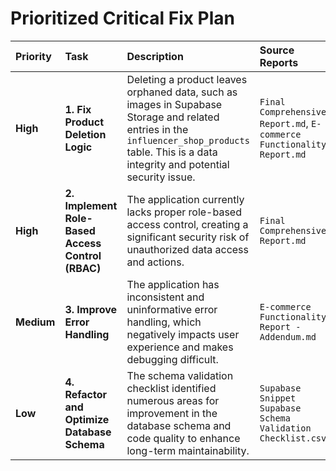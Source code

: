 # Prioritized Critical Fix Plan

| Priority | Task                                       | Description                                                                                                                                                           | Source Reports                                                              |
| :---     | :---                                       | :---                                                                                                                                                                  | :---                                                                        |
| **High** | **1. Fix Product Deletion Logic**          | Deleting a product leaves orphaned data, such as images in Supabase Storage and related entries in the `influencer_shop_products` table. This is a data integrity and potential security issue. | `Final Comprehensive Report.md`, `E-commerce Functionality Report.md`         |
| **High** | **2. Implement Role-Based Access Control (RBAC)** | The application currently lacks proper role-based access control, creating a significant security risk of unauthorized data access and actions.                               | `Final Comprehensive Report.md`                                             |
| **Medium** | **3. Improve Error Handling**              | The application has inconsistent and uninformative error handling, which negatively impacts user experience and makes debugging difficult.                                    | `E-commerce Functionality Report - Addendum.md`                               |
| **Low**  | **4. Refactor and Optimize Database Schema** | The schema validation checklist identified numerous areas for improvement in the database schema and code quality to enhance long-term maintainability.                         | `Supabase Snippet Supabase Schema Validation Checklist.csv`                   |
